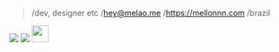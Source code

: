 > /dev, designer etc
> /hey@melao.me
> /https://mellonnn.com
> /brazil

<a href="https://www.instagram.com/mellonnn.eth/"><img src="https://img.shields.io/badge/instagram%20@mellonnn.eth-DD2476?style=for-the-badge&logo=instagram&logoColor=white"/></a>
<a href="https://www.twitter.com/mellonnnnnnnn/"><img src="https://img.shields.io/badge/twitter%20@mellonnnnnnnn-0D95E8?style=for-the-badge&logo=twitter&logoColor=white"/></a>
<a href="https://mellonnn.com/"><img height="30px" src="https://img.shields.io/badge/My%20Website:%20mellonnn.com-8E2DE2?style=for-the-badge&logo=google%20chrome&logoColor=white"/></a>

</p>
